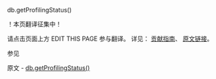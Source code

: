  db.getProfilingStatus()

 ！本页翻译征集中！

请点击页面上方 EDIT THIS PAGE 参与翻译。
详见：
[贡献指南]( https://github.com/whaleal/MongoDB-Manual-zh/blob/master/CONTRIBUTING.md )、
[原文链接](  https://docs.mongodb.com/manual/reference/method/db.getProfilingStatus/  )。

 参见

原文 - [db.getProfilingStatus()]( https://docs.mongodb.com/manual/reference/method/db.getProfilingStatus/ )

